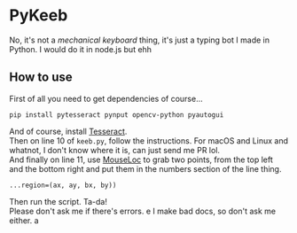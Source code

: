 # PyKeeb

No, it's not a *mechanical keyboard* thing, it's just a typing bot I made in Python. I would do it in node.js but ehh  

## How to use

First of all you need to get dependencies of course...  

``pip install pytesseract pynput opencv-python pyautogui``  

And of course, install [Tesseract](https://tesseract-ocr.github.io/tessdoc/Downloads.html).  
Then on line 10 of ``keeb.py``, follow the instructions. For macOS and Linux and whatnot, I don't know where it is, can just send me PR lol.  
And finally on line 11, use [MouseLoc](https://www.softpedia.com/get/Desktop-Enhancements/Other-Desktop-Enhancements/MouseLoc.shtml#download) to grab two points, from the top left and the bottom right and put them in the numbers section of the line thing.  

``...region=(ax, ay, bx, by))``  

Then run the script. Ta-da!  
Please don't ask me if there's errors. e
I make bad docs, so don't ask me either. a

